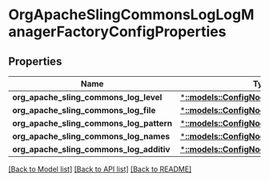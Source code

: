 # OrgApacheSlingCommonsLogLogManagerFactoryConfigProperties

## Properties
Name | Type | Description | Notes
------------ | ------------- | ------------- | -------------
**org_apache_sling_commons_log_level** | [***::models::ConfigNodePropertyDropDown**](configNodePropertyDropDown.md) |  | [optional] 
**org_apache_sling_commons_log_file** | [***::models::ConfigNodePropertyString**](configNodePropertyString.md) |  | [optional] 
**org_apache_sling_commons_log_pattern** | [***::models::ConfigNodePropertyString**](configNodePropertyString.md) |  | [optional] 
**org_apache_sling_commons_log_names** | [***::models::ConfigNodePropertyArray**](configNodePropertyArray.md) |  | [optional] 
**org_apache_sling_commons_log_additiv** | [***::models::ConfigNodePropertyBoolean**](configNodePropertyBoolean.md) |  | [optional] 

[[Back to Model list]](../README.md#documentation-for-models) [[Back to API list]](../README.md#documentation-for-api-endpoints) [[Back to README]](../README.md)


